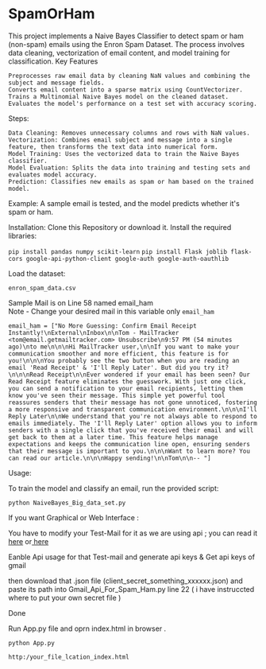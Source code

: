 # SpamOrHam

This project implements a Naive Bayes Classifier to detect spam or ham (non-spam) emails using the Enron Spam Dataset. The process involves data cleaning, vectorization of email content, and model training for classification.
Key Features

    Preprocesses raw email data by cleaning NaN values and combining the subject and message fields.
    Converts email content into a sparse matrix using CountVectorizer.
    Trains a Multinomial Naive Bayes model on the cleaned dataset.
    Evaluates the model's performance on a test set with accuracy scoring.

Steps:

    Data Cleaning: Removes unnecessary columns and rows with NaN values.
    Vectorization: Combines email subject and message into a single feature, then transforms the text data into numerical form.
    Model Training: Uses the vectorized data to train the Naive Bayes classifier.
    Model Evaluation: Splits the data into training and testing sets and evaluates model accuracy.
    Prediction: Classifies new emails as spam or ham based on the trained model.

Example:
    A sample email is tested, and the model predicts whether it's spam or ham.

Installation:
Clone this Repository or download it.
Install the required libraries:

`pip install pandas numpy scikit-learn`
`pip install Flask joblib flask-cors google-api-python-client google-auth google-auth-oauthlib`

Load the dataset:

`enron_spam_data.csv`

Sample Mail is on Line 58 named email_ham   
Note - Change your desired mail in this variable only `email_ham`

`
email_ham = ["No More Guessing: Confirm Email Receipt Instantly!\nExternal\nInbox\n\nTom - MailTracker <tom@email.getmailtracker.com> Unsubscribe\n9:57 PM (54 minutes ago)\nto me\n\n\nHi MailTracker user,\n\nIf you want to make your communication smoother and more efficient, this feature is for you!\n\n\nYou probably see the two button when you are reading an email 'Read Receipt' & 'I'll Reply Later'. But did you try it?\n\n\nRead Receipt\n\nEver wondered if your email has been seen? Our Read Receipt feature eliminates the guesswork. With just one click, you can send a notification to your email recipients, letting them know you've seen their message. This simple yet powerful tool reassures senders that their message has not gone unnoticed, fostering a more responsive and transparent communication environment.\n\n\nI'll Reply Later\n\nWe understand that you're not always able to respond to emails immediately. The 'I'll Reply Later' option allows you to inform senders with a single click that you've received their email and will get back to them at a later time. This feature helps manage expectations and keeps the communication line open, ensuring senders that their message is important to you.\n\n\nWant to learn more? You can read our article.\n\n\nHappy sending!\n\nTom\n\n-- "]
`

Usage:

To train the model and classify an email, run the provided script:

`python NaiveBayes_Big_data_set.py`

If you want Graphical or Web Interface :

You have to modify your Test-Mail for it as we are using api ; you can read it [here](https://developers.google.com/gmail/api/quickstart/python)  or[ here ](https://thepythoncode.com/article/use-gmail-api-in-python)

Eanble Api usage for that Test-mail and generate api keys & Get api keys of gmail 

then download that .json file (client_secret_something_xxxxxx.json) and paste its path into Gmail_Api_For_Spam_Ham.py line 22 ( i have instruccted where to put your own secret file )

Done  

Run App.py file and oprn index.html in browser .

`python App.py`

`http:/your_file_lcation_index.html`
